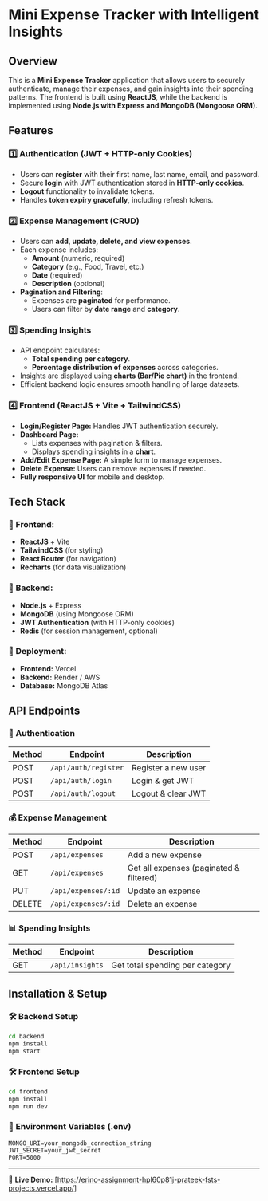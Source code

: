 # Mini Expense Tracker with Intelligent Insights

## Overview
This is a **Mini Expense Tracker** application that allows users to securely authenticate, manage their expenses, and gain insights into their spending patterns. The frontend is built using **ReactJS**, while the backend is implemented using **Node.js with Express and MongoDB (Mongoose ORM)**.

## Features
### 1️⃣ Authentication (JWT + HTTP-only Cookies)
- Users can **register** with their first name, last name, email, and password.
- Secure **login** with JWT authentication stored in **HTTP-only cookies**.
- **Logout** functionality to invalidate tokens.
- Handles **token expiry gracefully**, including refresh tokens.

### 2️⃣ Expense Management (CRUD)
- Users can **add, update, delete, and view expenses**.
- Each expense includes:
  - **Amount** (numeric, required)
  - **Category** (e.g., Food, Travel, etc.)
  - **Date** (required)
  - **Description** (optional)
- **Pagination and Filtering**:
  - Expenses are **paginated** for performance.
  - Users can filter by **date range** and **category**.

### 3️⃣ Spending Insights
- API endpoint calculates:
  - **Total spending per category**.
  - **Percentage distribution of expenses** across categories.
- Insights are displayed using **charts (Bar/Pie chart)** in the frontend.
- Efficient backend logic ensures smooth handling of large datasets.

### 4️⃣ Frontend (ReactJS + Vite + TailwindCSS)
- **Login/Register Page:** Handles JWT authentication securely.
- **Dashboard Page:**
  - Lists expenses with pagination & filters.
  - Displays spending insights in a **chart**.
- **Add/Edit Expense Page:** A simple form to manage expenses.
- **Delete Expense:** Users can remove expenses if needed.
- **Fully responsive UI** for mobile and desktop.

## Tech Stack
### 🔹 Frontend:
- **ReactJS** + Vite
- **TailwindCSS** (for styling)
- **React Router** (for navigation)
- **Recharts** (for data visualization)

### 🔹 Backend:
- **Node.js** + Express
- **MongoDB** (using Mongoose ORM)
- **JWT Authentication** (with HTTP-only cookies)
- **Redis** (for session management, optional)

### 🔹 Deployment:
- **Frontend:** Vercel
- **Backend:** Render / AWS
- **Database:** MongoDB Atlas

## API Endpoints
### 🔐 Authentication
| Method | Endpoint            | Description         |
|--------|---------------------|---------------------|
| POST   | `/api/auth/register` | Register a new user |
| POST   | `/api/auth/login`    | Login & get JWT    |
| POST   | `/api/auth/logout`   | Logout & clear JWT |

### 💰 Expense Management
| Method | Endpoint          | Description             |
|--------|------------------|-------------------------|
| POST   | `/api/expenses`   | Add a new expense      |
| GET    | `/api/expenses`   | Get all expenses (paginated & filtered) |
| PUT    | `/api/expenses/:id` | Update an expense     |
| DELETE | `/api/expenses/:id` | Delete an expense     |

### 📊 Spending Insights
| Method | Endpoint           | Description                          |
|--------|-------------------|----------------------------------|
| GET    | `/api/insights`   | Get total spending per category |

## Installation & Setup
### 🛠 Backend Setup
```bash
cd backend
npm install
npm start
```

### 🛠 Frontend Setup
```bash
cd frontend
npm install
npm run dev
```

### 🔐 Environment Variables (.env)
```env
MONGO_URI=your_mongodb_connection_string
JWT_SECRET=your_jwt_secret
PORT=5000
```

---
🚀 **Live Demo:** [https://erino-assignment-hpl60p81j-prateek-fsts-projects.vercel.app/]  

